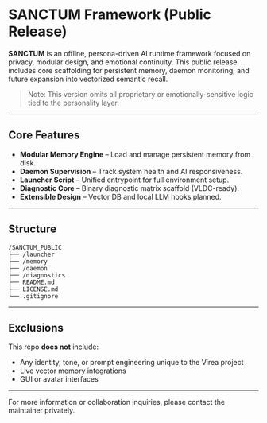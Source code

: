 # SANCTUM Framework (Public Release)

**SANCTUM** is an offline, persona-driven AI runtime framework focused on privacy, modular design, and emotional continuity. This public release includes core scaffolding for persistent memory, daemon monitoring, and future expansion into vectorized semantic recall.

> Note: This version omits all proprietary or emotionally-sensitive logic tied to the personality layer.

---

##  Core Features

- **Modular Memory Engine** – Load and manage persistent memory from disk.
- **Daemon Supervision** – Track system health and AI responsiveness.
- **Launcher Script** – Unified entrypoint for full environment setup.
- **Diagnostic Core** – Binary diagnostic matrix scaffold (VLDC-ready).
- **Extensible Design** – Vector DB and local LLM hooks planned.

---

##  Structure

```
/SANCTUM_PUBLIC
├── /launcher
├── /memory
├── /daemon
├── /diagnostics
├── README.md
├── LICENSE.md
└── .gitignore
```

---

##  Exclusions

This repo **does not** include:
- Any identity, tone, or prompt engineering unique to the Virea project
- Live vector memory integrations
- GUI or avatar interfaces

---

For more information or collaboration inquiries, please contact the maintainer privately.
